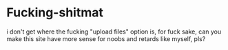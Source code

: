 # Fucking-shitmat
i don't get where the fucking "upload files" option is, for fuck sake, can you make this site have more sense for noobs and retards like myself, pls?
